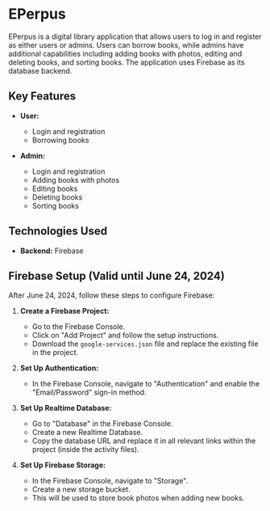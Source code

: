 # EPerpus

EPerpus is a digital library application that allows users to log in and register as either users or admins. Users can borrow books, while admins have additional capabilities including adding books with photos, editing and deleting books, and sorting books. The application uses Firebase as its database backend.

## Key Features
- **User:**
  - Login and registration
  - Borrowing books

- **Admin:**
  - Login and registration
  - Adding books with photos
  - Editing books
  - Deleting books
  - Sorting books

## Technologies Used
- **Backend:** Firebase

## Firebase Setup (Valid until June 24, 2024)
After June 24, 2024, follow these steps to configure Firebase:

1. **Create a Firebase Project:**
   - Go to the Firebase Console.
   - Click on "Add Project" and follow the setup instructions.
   - Download the `google-services.json` file and replace the existing file in the project.

2. **Set Up Authentication:**
   - In the Firebase Console, navigate to "Authentication" and enable the "Email/Password" sign-in method.

3. **Set Up Realtime Database:**
   - Go to "Database" in the Firebase Console.
   - Create a new Realtime Database.
   - Copy the database URL and replace it in all relevant links within the project (inside the activity files).

4. **Set Up Firebase Storage:**
   - In the Firebase Console, navigate to "Storage".
   - Create a new storage bucket.
   - This will be used to store book photos when adding new books.
